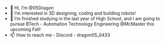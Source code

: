 - 👋 Hi, I’m @05Dragon
- 👀 I’m interested in 3D designing, coding and building robots!
- 🌱 I’m finished studying in the last year of High School, and I am going to pursue BTech - Automation Technology Engineering @McMaster this upcoming Fall!
- 📫 How to reach me -
  Discord - dragon05_0433

<!---
05Dragon/05Dragon is a ✨ special ✨ repository because its `README.md` (this file) appears on your GitHub profile.
You can click the Preview link to take a look at your changes.
--->
